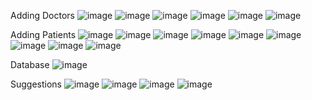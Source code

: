 Adding Doctors
![image](https://github.com/sauravkr25/java-technical-assignment/assets/90563802/9fe1fcb3-8195-49b6-8b1c-f07720607dc0)
![image](https://github.com/sauravkr25/java-technical-assignment/assets/90563802/46097772-5ffb-4116-a626-d192e16eedd0)
![image](https://github.com/sauravkr25/java-technical-assignment/assets/90563802/0dccc9e1-a2c9-4858-8400-9541d2ab35c5)
![image](https://github.com/sauravkr25/java-technical-assignment/assets/90563802/73385a00-bd78-495c-a18c-c9febd55c0f9)
![image](https://github.com/sauravkr25/java-technical-assignment/assets/90563802/4dc445b9-4901-4787-9122-1d067216e6bf)
![image](https://github.com/sauravkr25/java-technical-assignment/assets/90563802/a47548ac-2ada-45b3-8bc5-17f7b0b35c6c)

Adding Patients
![image](https://github.com/sauravkr25/java-technical-assignment/assets/90563802/b4425f24-abe7-4925-a235-5bd204e7e0a8)
![image](https://github.com/sauravkr25/java-technical-assignment/assets/90563802/85471bea-7557-48a6-9dc4-85fd380a174e)
![image](https://github.com/sauravkr25/java-technical-assignment/assets/90563802/98a6a18d-d7ee-4cad-ac11-929569ddf54c)
![image](https://github.com/sauravkr25/java-technical-assignment/assets/90563802/635c0296-ac4b-44c2-a97a-eb0aec55b7f0)
![image](https://github.com/sauravkr25/java-technical-assignment/assets/90563802/1cc2937f-c7a5-45ca-b987-3e2fb830cdd5)
![image](https://github.com/sauravkr25/java-technical-assignment/assets/90563802/3ffe0dc4-eb24-4415-b8f3-5dd5e0188fb5)
![image](https://github.com/sauravkr25/java-technical-assignment/assets/90563802/60d9de52-1174-4952-baca-6bbee64b877c)
![image](https://github.com/sauravkr25/java-technical-assignment/assets/90563802/9aca0a01-a69a-4608-9aaa-ba8f20808396)
![image](https://github.com/sauravkr25/java-technical-assignment/assets/90563802/428744df-6601-4443-a00c-08ec3a5f6f8f)

Database
![image](https://github.com/sauravkr25/java-technical-assignment/assets/90563802/8357632c-aef6-4af3-b4c3-926630bef972)

Suggestions
![image](https://github.com/sauravkr25/java-technical-assignment/assets/90563802/70ac724a-7a19-4ad6-b220-61da13acaa95)
![image](https://github.com/sauravkr25/java-technical-assignment/assets/90563802/a6af8d2e-1be6-4187-a7b7-eec784d32894)
![image](https://github.com/sauravkr25/java-technical-assignment/assets/90563802/01bfd15b-8fa1-483c-8d48-acb2583726cd)
![image](https://github.com/sauravkr25/java-technical-assignment/assets/90563802/531ca5c2-ae8b-4796-9d43-714e53148f20)


